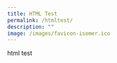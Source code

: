 ```yaml
---
title: HTML Test
permalink: /htmltest/
description: ""
image: /images/favicon-isomer.ico
---
```



html test